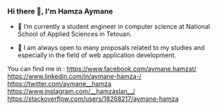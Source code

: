 ### Hi there 👋, I'm Hamza Aymane


- 🔭 I’m currently a student engineer in computer science at National School of Applied Sciences in Tetouan.
 
- 🤔 I am always open to many proposals related to my studies and especially in the field of web application development.

You can find me in :
https://www.facebook.com/aymane.hamzat/
https://www.linkedin.com/in/aymane-hamza-/
https://twitter.com/aymane__hamza
https://www.instagram.com/__hamzaslan__/
https://stackoverflow.com/users/18268217/aymane-hamza




